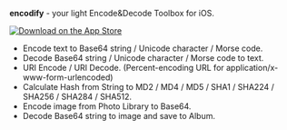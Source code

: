 **encodify** - your light Encode&Decode Toolbox for iOS.

[![Download on the App Store](https://cdn.rawgit.com/Tuccuay/encodify/401c4afd/Assets/Download_on_the_App_Store_Badge_US-UK_135x40.svg)](https://itunes.apple.com/us/app/encodify-your-light-encode/id1074602693?mt=8)

* Encode text to Base64 string / Unicode character / Morse code.
* Decode Base64 string / Unicode character / Morse code to text.
* URI Encode / URI Decode. (Percent-encoding URL for application/x-www-form-urlencoded)
* Calculate Hash from String to MD2 / MD4 / MD5 / SHA1 / SHA224 / SHA256 / SHA284 / SHA512.
* Encode image from Photo Library to Base64.
* Decode Base64 string to image and save to Album.
